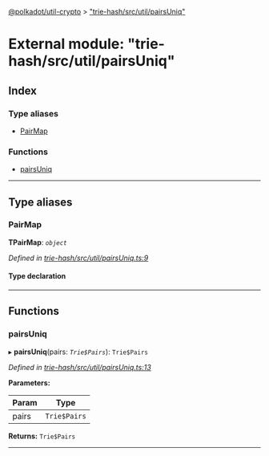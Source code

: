 [@polkadot/util-crypto](../README.md) > ["trie-hash/src/util/pairsUniq"](../modules/_trie_hash_src_util_pairsuniq_.md)

# External module: "trie-hash/src/util/pairsUniq"

## Index

### Type aliases

* [PairMap](_trie_hash_src_util_pairsuniq_.md#pairmap)

### Functions

* [pairsUniq](_trie_hash_src_util_pairsuniq_.md#pairsuniq)

---

## Type aliases

<a id="pairmap"></a>

###  PairMap

**ΤPairMap**: *`object`*

*Defined in [trie-hash/src/util/pairsUniq.ts:9](https://github.com/polkadot-js/util/blob/7550b44/packages/trie-hash/src/util/pairsUniq.ts#L9)*

#### Type declaration

[index: `string`]: `Trie$Pair`

___

## Functions

<a id="pairsuniq"></a>

###  pairsUniq

▸ **pairsUniq**(pairs: *`Trie$Pairs`*): `Trie$Pairs`

*Defined in [trie-hash/src/util/pairsUniq.ts:13](https://github.com/polkadot-js/util/blob/7550b44/packages/trie-hash/src/util/pairsUniq.ts#L13)*

**Parameters:**

| Param | Type |
| ------ | ------ |
| pairs | `Trie$Pairs` |

**Returns:** `Trie$Pairs`

___

